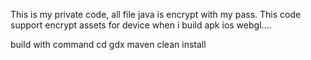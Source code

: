This is my private code, all file java is encrypt with my pass. This code support encrypt  assets for device when i build apk ios webgl....

build  with command
cd gdx
maven clean install
